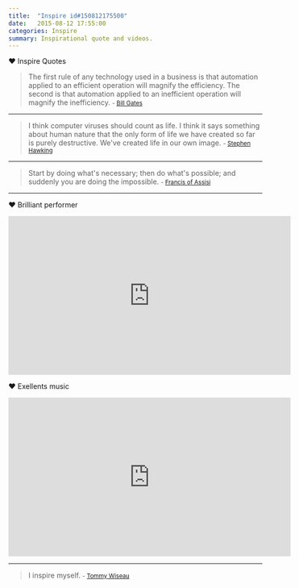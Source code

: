 ```yaml
---
title:  "Inspire id#150812175500"
date:   2015-08-12 17:55:00
categories: Inspire
summary: Inspirational quote and videos.
---
```


:heart: Inspire Quotes

> The first rule of any technology used in a business is that automation applied to an efficient operation will magnify the efficiency. The second is that automation applied to an inefficient operation will magnify the inefficiency. 
> <small>- [Bill Gates](http://www.brainyquote.com/quotes/authors/b/bill_gates.html)</small>

---
> I think computer viruses should count as life. I think it says something about human nature that the only form of life we have created so far is purely destructive. We've created life in our own image. 
> <small>- [Stephen Hawking](http://www.brainyquote.com/quotes/authors/s/stephen_hawking.html)</small>

---
> Start by doing what's necessary; then do what's possible; and suddenly you are doing the impossible. 
> <small>- [Francis of Assisi](http://www.brainyquote.com/quotes/authors/f/francis_of_assisi.html)</small>

---

:heart: Brilliant performer

<iframe width="560" height="315" src="https://www.youtube.com/embed/RXlHS8Nucx4" frameborder="0" allowfullscreen></iframe>

:heart: Exellents music

<iframe width="560" height="315" src="https://www.youtube.com/embed/1aJa7KrTHf0" frameborder="0" allowfullscreen></iframe>


---
> I inspire myself. 
> <small>- [Tommy Wiseau](http://www.brainyquote.com/quotes/quotes/t/tommywisea572726.html)</small>
